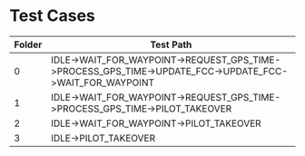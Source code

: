 Test Cases
=====================================================================================================
| Folder	 | Test Path                                                                                              |
|---------|--------------------------------------------------------------------------------------------------------|
| 0			    | IDLE->WAIT_FOR_WAYPOINT->REQUEST_GPS_TIME->PROCESS_GPS_TIME->UPDATE_FCC->UPDATE_FCC->WAIT_FOR_WAYPOINT |
| 1			    | IDLE->WAIT_FOR_WAYPOINT->REQUEST_GPS_TIME->PROCESS_GPS_TIME->PILOT_TAKEOVER                            |
| 2			    | IDLE->WAIT_FOR_WAYPOINT->PILOT_TAKEOVER                                                                |
| 3			    | IDLE->PILOT_TAKEOVER                                                                                   |
